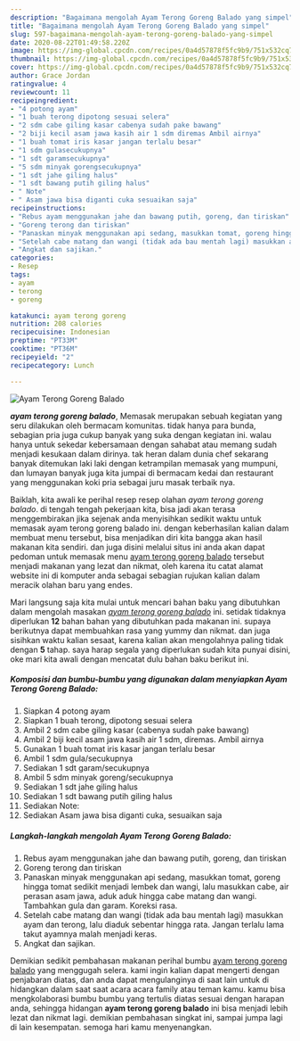 ```yaml
---
description: "Bagaimana mengolah Ayam Terong Goreng Balado yang simpel"
title: "Bagaimana mengolah Ayam Terong Goreng Balado yang simpel"
slug: 597-bagaimana-mengolah-ayam-terong-goreng-balado-yang-simpel
date: 2020-08-22T01:49:58.220Z
image: https://img-global.cpcdn.com/recipes/0a4d57878f5fc9b9/751x532cq70/ayam-terong-goreng-balado-foto-resep-utama.jpg
thumbnail: https://img-global.cpcdn.com/recipes/0a4d57878f5fc9b9/751x532cq70/ayam-terong-goreng-balado-foto-resep-utama.jpg
cover: https://img-global.cpcdn.com/recipes/0a4d57878f5fc9b9/751x532cq70/ayam-terong-goreng-balado-foto-resep-utama.jpg
author: Grace Jordan
ratingvalue: 4
reviewcount: 11
recipeingredient:
- "4 potong ayam"
- "1 buah terong dipotong sesuai selera"
- "2 sdm cabe giling kasar cabenya sudah pake bawang"
- "2 biji kecil asam jawa kasih air 1 sdm diremas Ambil airnya"
- "1 buah tomat iris kasar jangan terlalu besar"
- "1 sdm gulasecukupnya"
- "1 sdt garamsecukupnya"
- "5 sdm minyak gorengsecukupnya"
- "1 sdt jahe giling halus"
- "1 sdt bawang putih giling halus"
- " Note"
- " Asam jawa bisa diganti cuka sesuaikan saja"
recipeinstructions:
- "Rebus ayam menggunakan jahe dan bawang putih, goreng, dan tiriskan"
- "Goreng terong dan tiriskan"
- "Panaskan minyak menggunakan api sedang, masukkan tomat, goreng hingga tomat sedikit menjadi lembek dan wangi, lalu masukkan cabe, air perasan asam jawa, aduk aduk hingga cabe matang dan wangi. Tambahkan gula dan garam. Koreksi rasa."
- "Setelah cabe matang dan wangi (tidak ada bau mentah lagi) masukkan ayam dan terong, lalu diaduk sebentar hingga rata. Jangan terlalu lama takut ayamnya malah menjadi keras."
- "Angkat dan sajikan."
categories:
- Resep
tags:
- ayam
- terong
- goreng

katakunci: ayam terong goreng 
nutrition: 208 calories
recipecuisine: Indonesian
preptime: "PT33M"
cooktime: "PT36M"
recipeyield: "2"
recipecategory: Lunch

---
```



![Ayam Terong Goreng Balado](https://img-global.cpcdn.com/recipes/0a4d57878f5fc9b9/751x532cq70/ayam-terong-goreng-balado-foto-resep-utama.jpg)

<b><i>ayam terong goreng balado</i></b>, Memasak merupakan sebuah kegiatan yang seru dilakukan oleh bermacam komunitas. tidak hanya para bunda, sebagian pria juga cukup banyak yang suka dengan kegiatan ini. walau hanya untuk sekedar kebersamaan dengan sahabat atau memang sudah menjadi kesukaan dalam dirinya. tak heran dalam dunia chef sekarang banyak ditemukan laki laki dengan ketrampilan memasak yang mumpuni, dan lumayan banyak juga kita jumpai di bermacam kedai dan restaurant yang menggunakan koki pria sebagai juru masak terbaik nya.



Baiklah, kita awali ke perihal resep resep olahan <i>ayam terong goreng balado</i>. di tengah tengah pekerjaan kita, bisa jadi akan terasa menggembirakan jika sejenak anda menyisihkan sedikit waktu untuk memasak ayam terong goreng balado ini. dengan keberhasilan kalian dalam membuat menu tersebut, bisa menjadikan diri kita bangga akan hasil makanan kita sendiri. dan juga disini melalui situs ini anda akan dapat pedoman untuk memasak menu <u>ayam terong goreng balado</u> tersebut menjadi makanan yang lezat dan nikmat, oleh karena itu catat alamat website ini di komputer anda sebagai sebagian rujukan kalian dalam meracik olahan baru yang endes.


Mari langsung saja kita mulai untuk mencari bahan baku yang dibutuhkan dalam mengolah masakan <u><i>ayam terong goreng balado</i></u> ini. setidak tidaknya diperlukan <b>12</b> bahan bahan yang dibutuhkan pada makanan ini. supaya berikutnya dapat membuahkan rasa yang yummy dan nikmat. dan juga sisihkan waktu kalian sesaat, karena kalian akan mengolahnya paling tidak dengan <b>5</b> tahap. saya harap segala yang diperlukan sudah kita punyai disini, oke mari kita awali dengan mencatat dulu bahan baku berikut ini.

<!--inarticleads1-->

##### Komposisi dan bumbu-bumbu yang digunakan dalam menyiapkan Ayam Terong Goreng Balado:

1. Siapkan 4 potong ayam
1. Siapkan 1 buah terong, dipotong sesuai selera
1. Ambil 2 sdm cabe giling kasar (cabenya sudah pake bawang)
1. Ambil 2 biji kecil asam jawa kasih air 1 sdm, diremas. Ambil airnya
1. Gunakan 1 buah tomat iris kasar jangan terlalu besar
1. Ambil 1 sdm gula/secukupnya
1. Sediakan 1 sdt garam/secukupnya
1. Ambil 5 sdm minyak goreng/secukupnya
1. Sediakan 1 sdt jahe giling halus
1. Sediakan 1 sdt bawang putih giling halus
1. Sediakan  Note:
1. Sediakan  Asam jawa bisa diganti cuka, sesuaikan saja




<!--inarticleads2-->

##### Langkah-langkah mengolah Ayam Terong Goreng Balado:

1. Rebus ayam menggunakan jahe dan bawang putih, goreng, dan tiriskan
1. Goreng terong dan tiriskan
1. Panaskan minyak menggunakan api sedang, masukkan tomat, goreng hingga tomat sedikit menjadi lembek dan wangi, lalu masukkan cabe, air perasan asam jawa, aduk aduk hingga cabe matang dan wangi. Tambahkan gula dan garam. Koreksi rasa.
1. Setelah cabe matang dan wangi (tidak ada bau mentah lagi) masukkan ayam dan terong, lalu diaduk sebentar hingga rata. Jangan terlalu lama takut ayamnya malah menjadi keras.
1. Angkat dan sajikan.




Demikian sedikit pembahasan makanan perihal bumbu <u>ayam terong goreng balado</u> yang menggugah selera. kami ingin kalian dapat mengerti dengan penjabaran diatas, dan anda dapat mengulanginya di saat lain untuk di hidangkan dalam saat saat acara acara family atau teman kamu. kamu bisa mengkolaborasi bumbu bumbu yang tertulis diatas sesuai dengan harapan anda, sehingga hidangan <b>ayam terong goreng balado</b> ini bisa menjadi lebih lezat dan nikmat lagi. demikian pembahasan singkat ini, sampai jumpa lagi di lain kesempatan. semoga hari kamu menyenangkan.
